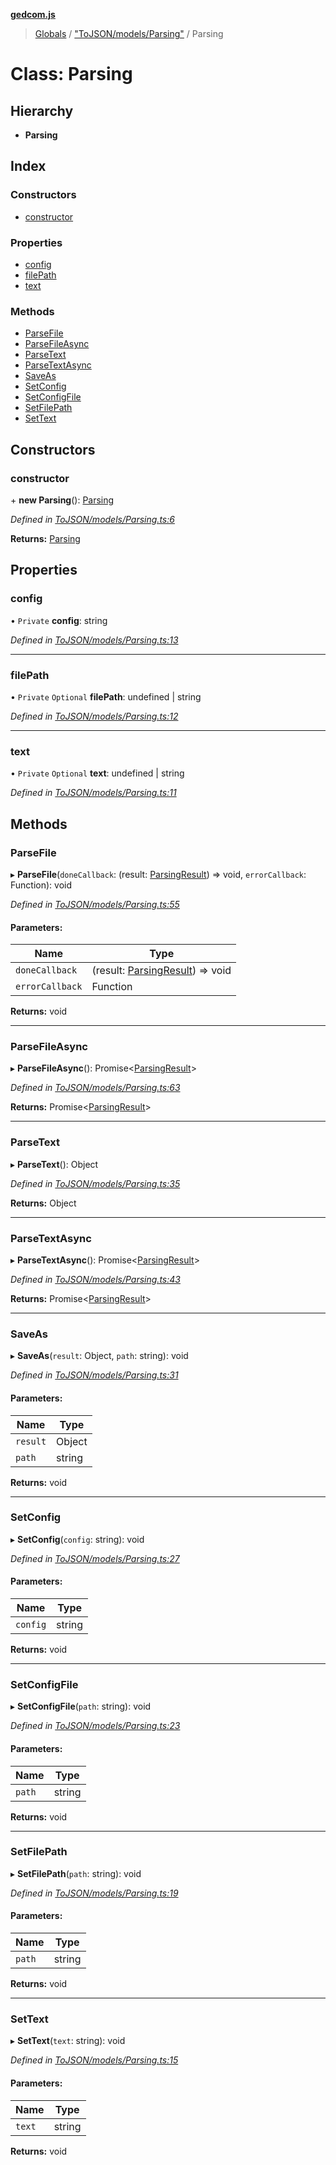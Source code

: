 **[gedcom.js](../README.md)**

> [Globals](../globals.md) / ["ToJSON/models/Parsing"](../modules/_tojson_models_parsing_.md) / Parsing

# Class: Parsing

## Hierarchy

* **Parsing**

## Index

### Constructors

* [constructor](_tojson_models_parsing_.parsing.md#constructor)

### Properties

* [config](_tojson_models_parsing_.parsing.md#config)
* [filePath](_tojson_models_parsing_.parsing.md#filepath)
* [text](_tojson_models_parsing_.parsing.md#text)

### Methods

* [ParseFile](_tojson_models_parsing_.parsing.md#parsefile)
* [ParseFileAsync](_tojson_models_parsing_.parsing.md#parsefileasync)
* [ParseText](_tojson_models_parsing_.parsing.md#parsetext)
* [ParseTextAsync](_tojson_models_parsing_.parsing.md#parsetextasync)
* [SaveAs](_tojson_models_parsing_.parsing.md#saveas)
* [SetConfig](_tojson_models_parsing_.parsing.md#setconfig)
* [SetConfigFile](_tojson_models_parsing_.parsing.md#setconfigfile)
* [SetFilePath](_tojson_models_parsing_.parsing.md#setfilepath)
* [SetText](_tojson_models_parsing_.parsing.md#settext)

## Constructors

### constructor

\+ **new Parsing**(): [Parsing](_tojson_models_parsing_.parsing.md)

*Defined in [ToJSON/models/Parsing.ts:6](https://github.com/Jisco/gedcom.js/blob/af9d585/src/ToJSON/models/Parsing.ts#L6)*

**Returns:** [Parsing](_tojson_models_parsing_.parsing.md)

## Properties

### config

• `Private` **config**: string

*Defined in [ToJSON/models/Parsing.ts:13](https://github.com/Jisco/gedcom.js/blob/af9d585/src/ToJSON/models/Parsing.ts#L13)*

___

### filePath

• `Private` `Optional` **filePath**: undefined \| string

*Defined in [ToJSON/models/Parsing.ts:12](https://github.com/Jisco/gedcom.js/blob/af9d585/src/ToJSON/models/Parsing.ts#L12)*

___

### text

• `Private` `Optional` **text**: undefined \| string

*Defined in [ToJSON/models/Parsing.ts:11](https://github.com/Jisco/gedcom.js/blob/af9d585/src/ToJSON/models/Parsing.ts#L11)*

## Methods

### ParseFile

▸ **ParseFile**(`doneCallback`: (result: [ParsingResult](_tojson_models_parsingresult_.parsingresult.md)) => void, `errorCallback`: Function): void

*Defined in [ToJSON/models/Parsing.ts:55](https://github.com/Jisco/gedcom.js/blob/af9d585/src/ToJSON/models/Parsing.ts#L55)*

#### Parameters:

Name | Type |
------ | ------ |
`doneCallback` | (result: [ParsingResult](_tojson_models_parsingresult_.parsingresult.md)) => void |
`errorCallback` | Function |

**Returns:** void

___

### ParseFileAsync

▸ **ParseFileAsync**(): Promise<[ParsingResult](_tojson_models_parsingresult_.parsingresult.md)\>

*Defined in [ToJSON/models/Parsing.ts:63](https://github.com/Jisco/gedcom.js/blob/af9d585/src/ToJSON/models/Parsing.ts#L63)*

**Returns:** Promise<[ParsingResult](_tojson_models_parsingresult_.parsingresult.md)\>

___

### ParseText

▸ **ParseText**(): Object

*Defined in [ToJSON/models/Parsing.ts:35](https://github.com/Jisco/gedcom.js/blob/af9d585/src/ToJSON/models/Parsing.ts#L35)*

**Returns:** Object

___

### ParseTextAsync

▸ **ParseTextAsync**(): Promise<[ParsingResult](_tojson_models_parsingresult_.parsingresult.md)\>

*Defined in [ToJSON/models/Parsing.ts:43](https://github.com/Jisco/gedcom.js/blob/af9d585/src/ToJSON/models/Parsing.ts#L43)*

**Returns:** Promise<[ParsingResult](_tojson_models_parsingresult_.parsingresult.md)\>

___

### SaveAs

▸ **SaveAs**(`result`: Object, `path`: string): void

*Defined in [ToJSON/models/Parsing.ts:31](https://github.com/Jisco/gedcom.js/blob/af9d585/src/ToJSON/models/Parsing.ts#L31)*

#### Parameters:

Name | Type |
------ | ------ |
`result` | Object |
`path` | string |

**Returns:** void

___

### SetConfig

▸ **SetConfig**(`config`: string): void

*Defined in [ToJSON/models/Parsing.ts:27](https://github.com/Jisco/gedcom.js/blob/af9d585/src/ToJSON/models/Parsing.ts#L27)*

#### Parameters:

Name | Type |
------ | ------ |
`config` | string |

**Returns:** void

___

### SetConfigFile

▸ **SetConfigFile**(`path`: string): void

*Defined in [ToJSON/models/Parsing.ts:23](https://github.com/Jisco/gedcom.js/blob/af9d585/src/ToJSON/models/Parsing.ts#L23)*

#### Parameters:

Name | Type |
------ | ------ |
`path` | string |

**Returns:** void

___

### SetFilePath

▸ **SetFilePath**(`path`: string): void

*Defined in [ToJSON/models/Parsing.ts:19](https://github.com/Jisco/gedcom.js/blob/af9d585/src/ToJSON/models/Parsing.ts#L19)*

#### Parameters:

Name | Type |
------ | ------ |
`path` | string |

**Returns:** void

___

### SetText

▸ **SetText**(`text`: string): void

*Defined in [ToJSON/models/Parsing.ts:15](https://github.com/Jisco/gedcom.js/blob/af9d585/src/ToJSON/models/Parsing.ts#L15)*

#### Parameters:

Name | Type |
------ | ------ |
`text` | string |

**Returns:** void
